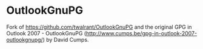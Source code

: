 OutlookGnuPG
============

Fork of https://github.com/twalrant/OutlookGnuPG and the original GPG in Outlook 2007 - OutlookGnuPG (http://www.cumps.be/gpg-in-outlook-2007-outlookgnupg/) by David Cumps.

